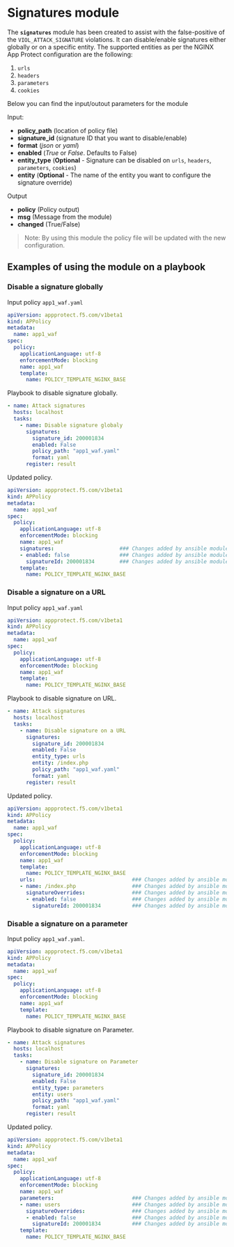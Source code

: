 # Signatures module

The **`signatures`** module has been created to assist with the false-positive of the `VIOL_ATTACK_SIGNATURE` violations. It can disable/enable signatures either globally or on a specific entity. The supported entities as per the NGINX App Protect configuration are the following: 
1. `urls`
2. `headers`
3. `parameters`
4. `cookies`


Below you can find the input/outout parameters for the module

Input:
- **policy_path** (location of policy file)
- **signature_id** (signature ID that you want to disable/enable)
- **format** (*json* or *yaml*)
- **enabled** (*True* or *False*. Defaults to False)
- **entity_type** (**Optional** - Signature can be disabled on `urls`, `headers`, `parameters`, `cookies`) 
- **entity** (**Optional** - The name of the entity you want to configure the signature override) 

Output
- **policy** (Policy output)
- **msg** (Message from the module)
- **changed** (True/False)


> Note: By using this module the policy file will be updated with the new configuration.

## Examples of using the module on a playbook

### Disable a signature globally
  Input policy `app1_waf.yaml`
  
  ```yaml
  apiVersion: appprotect.f5.com/v1beta1
  kind: APPolicy
  metadata:
    name: app1_waf
  spec:
    policy:
      applicationLanguage: utf-8
      enforcementMode: blocking
      name: app1_waf
      template:
        name: POLICY_TEMPLATE_NGINX_BASE
  ```

  Playbook to disable signature globally.
  ```yaml
  - name: Attack signatures
    hosts: localhost
    tasks:
      - name: Disable signature globaly
        signatures:
          signature_id: 200001834
          enabled: False
          policy_path: "app1_waf.yaml"
          format: yaml
        register: result
  ```

  Updated policy.
  ```yaml
  apiVersion: appprotect.f5.com/v1beta1
  kind: APPolicy
  metadata:
    name: app1_waf
  spec:
    policy:
      applicationLanguage: utf-8
      enforcementMode: blocking
      name: app1_waf
      signatures:                     ### Changes added by ansible module
      - enabled: false                ### Changes added by ansible module
        signatureId: 200001834        ### Changes added by ansible module
      template:
        name: POLICY_TEMPLATE_NGINX_BASE
  ```


### Disable a signature on a URL
  Input policy `app1_waf.yaml`
  ```yaml
  apiVersion: appprotect.f5.com/v1beta1
  kind: APPolicy
  metadata:
    name: app1_waf
  spec:
    policy:
      applicationLanguage: utf-8
      enforcementMode: blocking
      name: app1_waf
      template:
        name: POLICY_TEMPLATE_NGINX_BASE
  ```


  Playbook to disable signature on URL.
  ```yaml
  - name: Attack signatures
    hosts: localhost
    tasks:
      - name: Disable signature on a URL
        signatures:
          signature_id: 200001834
          enabled: False
          entity_type: urls
          entity: /index.php          
          policy_path: "app1_waf.yaml"
          format: yaml
        register: result
  ```

  Updated policy.
  ```yaml
  apiVersion: appprotect.f5.com/v1beta1
  kind: APPolicy
  metadata:
    name: app1_waf
  spec:
    policy:
      applicationLanguage: utf-8
      enforcementMode: blocking
      name: app1_waf
      template:
        name: POLICY_TEMPLATE_NGINX_BASE
      urls:                               ### Changes added by ansible module
      - name: /index.php                  ### Changes added by ansible module
        signatureOverrides:               ### Changes added by ansible module
        - enabled: false                  ### Changes added by ansible module
          signatureId: 200001834          ### Changes added by ansible module
  ```


### Disable a signature on a parameter
  Input policy `app1_waf.yaml`.
  ```yaml
  apiVersion: appprotect.f5.com/v1beta1
  kind: APPolicy
  metadata:
    name: app1_waf
  spec:
    policy:
      applicationLanguage: utf-8
      enforcementMode: blocking
      name: app1_waf
      template:
        name: POLICY_TEMPLATE_NGINX_BASE
  ```

  Playbook to disable signature on Parameter.
  ```yaml
  - name: Attack signatures
    hosts: localhost
    tasks:
      - name: Disable signature on Parameter
        signatures:
          signature_id: 200001834
          enabled: False
          entity_type: parameters
          entity: users          
          policy_path: "app1_waf.yaml"
          format: yaml
        register: result
  ```

  Updated policy.
  ```yaml
  apiVersion: appprotect.f5.com/v1beta1
  kind: APPolicy
  metadata:
    name: app1_waf
  spec:
    policy:
      applicationLanguage: utf-8
      enforcementMode: blocking
      name: app1_waf
      parameters:                         ### Changes added by ansible module
      - name: users                       ### Changes added by ansible module
        signatureOverrides:               ### Changes added by ansible module
        - enabled: false                  ### Changes added by ansible module
          signatureId: 200001834          ### Changes added by ansible module
      template:
        name: POLICY_TEMPLATE_NGINX_BASE
  ```
